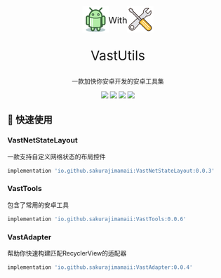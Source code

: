 <p align="center">
<center style="display:flex;justify-content:center">
<img src="../assets/images/android.png" width=60 height=60/><p style="font-size:20px;">With</p><img src="../assets/images/Tools.png" width=60 height=60/>
</center>

<p align="center" p style="font-size:30px;">VastUtils</p>

<p align="center">一款加快你安卓开发的安卓工具集
</p>

<p align="center">
<img src="https://img.shields.io/badge/compile%20sdk%20version-31-blue"/>
<img src="https://img.shields.io/badge/min%20sdk%20version-23-yellowgreen"/>
<img src="https://img.shields.io/badge/target%20sdk%20version-31-orange"/>
<img src="https://img.shields.io/badge/jdk%20version-11-%2300b894"/>
</p>

## 🚀 快速使用

### VastNetStateLayout

一款支持自定义网络状态的布局控件

```groovy
implementation 'io.github.sakurajimamaii:VastNetStateLayout:0.0.3'
```

### VastTools

包含了常用的安卓工具

```groovy
implementation 'io.github.sakurajimamaii:VastTools:0.0.6'
```

### VastAdapter

帮助你快速构建匹配RecyclerView的适配器

```groovy
implementation 'io.github.sakurajimamaii:VastAdapter:0.0.4'
```